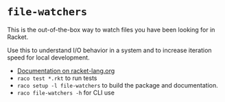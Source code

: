 # `file-watchers`

This is the out-of-the-box way to watch files you have been looking for in Racket.

Use this to understand I/O behavior in a system and to increase iteration speed for local development.

* [Documentation on racket-lang.org](https://docs.racket-lang.org/file-watchers/index.html?q=file-watchers)
* `raco test *.rkt` to run tests
* `raco setup -l file-watchers` to build the package and documentation.
* `raco file-watchers -h` for CLI use
